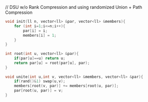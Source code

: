 
// DSU w/o Rank Compression and using randomized Union + Path Compression

```cpp
void init(ll n, vector<ll> &par, vector<ll> &members){
	for (int i=1;i<=n;i++){
		par[i] = i;
		members[i] = 1; 
	}
}
 
int root(int u, vector<ll> &par){
	if(par[u]==u) return u;
	return par[u] = root(par[u], par);	
}
 
void unite(int u,int v, vector<ll> &members, vector<ll> &par){
	if(rand()&1) swap(u,v);
	members[root(v, par)] += members[root(u, par)];
	par[root(u, par)] = v; 
}
```
